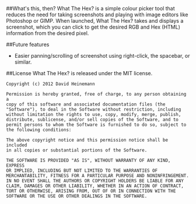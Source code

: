 ##What's this, then?
What The Hex? is a simple colour picker tool that reduces the need for
taking screenshots and playing with image editors like Photoshop or
GIMP.  When launched, What The Hex? takes and displays a screenshot,
which you can click to get the desired RGB and Hex (HTML) information
from the desired pixel.

##Future features
* Easier panning/scrolling of screenshot using right-click, the
  spacebar, or similar.

##License
What The Hex? is released under the MIT license.

    Copyright (c) 2012 David Heinemann

    Permission is hereby granted, free of charge, to any person obtaining a
    copy of this software and associated documentation files (the
    "Software"), to deal in the Software without restriction, including
    without limitation the rights to use, copy, modify, merge, publish,
    distribute, sublicense, and/or sell copies of the Software, and to
    permit persons to whom the Software is furnished to do so, subject to
    the following conditions:

    The above copyright notice and this permission notice shall be included
    in all copies or substantial portions of the Software.

    THE SOFTWARE IS PROVIDED "AS IS", WITHOUT WARRANTY OF ANY KIND, EXPRESS
    OR IMPLIED, INCLUDING BUT NOT LIMITED TO THE WARRANTIES OF
    MERCHANTABILITY, FITNESS FOR A PARTICULAR PURPOSE AND NONINFRINGEMENT.
    IN NO EVENT SHALL THE AUTHORS OR COPYRIGHT HOLDERS BE LIABLE FOR ANY
    CLAIM, DAMAGES OR OTHER LIABILITY, WHETHER IN AN ACTION OF CONTRACT,
    TORT OR OTHERWISE, ARISING FROM, OUT OF OR IN CONNECTION WITH THE
    SOFTWARE OR THE USE OR OTHER DEALINGS IN THE SOFTWARE.
